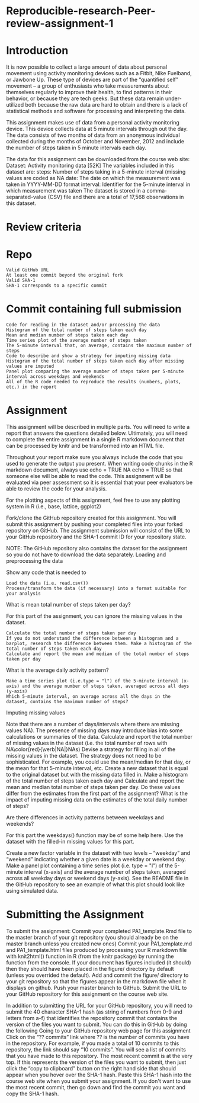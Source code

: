 # Reproducible-research-Peer-review-assignment-1

# Introduction
It is now possible to collect a large amount of data about personal movement using activity monitoring devices such as a Fitbit, Nike Fuelband, or Jawbone Up. These type of devices are part of the “quantified self” movement – a group of enthusiasts who take measurements about themselves regularly to improve their health, to find patterns in their behavior, or because they are tech geeks. But these data remain under-utilized both because the raw data are hard to obtain and there is a lack of statistical methods and software for processing and interpreting the data.

This assignment makes use of data from a personal activity monitoring device. This device collects data at 5 minute intervals through out the day. The data consists of two months of data from an anonymous individual collected during the months of October and November, 2012 and include the number of steps taken in 5 minute intervals each day.

The data for this assignment can be downloaded from the course web site:
Dataset: Activity monitoring data [52K]
The variables included in this dataset are:
     steps: Number of steps taking in a 5-minute interval (missing values are coded as NA
     date: The date on which the measurement was taken in YYYY-MM-DD format
     interval: Identifier for the 5-minute interval in which measurement was taken
The dataset is stored in a comma-separated-value (CSV) file and there are a total of 17,568 observations in this dataset.

# Review criteria

# Repo
    Valid GitHub URL 
    At least one commit beyond the original fork
    Valid SHA-1
    SHA-1 corresponds to a specific commit
# Commit containing full submission
    Code for reading in the dataset and/or processing the data
    Histogram of the total number of steps taken each day
    Mean and median number of steps taken each day
    Time series plot of the average number of steps taken
    The 5-minute interval that, on average, contains the maximum number of steps
    Code to describe and show a strategy for imputing missing data
    Histogram of the total number of steps taken each day after missing values are imputed
    Panel plot comparing the average number of steps taken per 5-minute interval across weekdays and weekends
    All of the R code needed to reproduce the results (numbers, plots, etc.) in the report

# Assignment

This assignment will be described in multiple parts. You will need to write a report that answers the questions detailed below. Ultimately, you will need to complete the entire assignment in a single R markdown document that can be processed by knitr and be transformed into an HTML file.

Throughout your report make sure you always include the code that you used to generate the output you present. When writing code chunks in the R markdown document, always use echo = TRUE NA echo = TRUE so that someone else will be able to read the code. This assignment will be evaluated via peer assessment so it is essential that your peer evaluators be able to review the code for your analysis.

For the plotting aspects of this assignment, feel free to use any plotting system in R (i.e., base, lattice, ggplot2)

Fork/clone the GitHub repository created for this assignment. You will submit this assignment by pushing your completed files into your forked repository on GitHub. The assignment submission will consist of the URL to your GitHub repository and the SHA-1 commit ID for your repository state.

NOTE: The GitHub repository also contains the dataset for the assignment so you do not have to download the data separately.
Loading and preprocessing the data

Show any code that is needed to

    Load the data (i.e. read.csv())
    Process/transform the data (if necessary) into a format suitable for your analysis

What is mean total number of steps taken per day?

For this part of the assignment, you can ignore the missing values in the dataset.

    Calculate the total number of steps taken per day
    If you do not understand the difference between a histogram and a barplot, research the difference between them. Make a histogram of the total number of steps taken each day
    Calculate and report the mean and median of the total number of steps taken per day

What is the average daily activity pattern?

    Make a time series plot (i.e.type = "l") of the 5-minute interval (x-axis) and the average number of steps taken, averaged across all days (y-axis)
    Which 5-minute interval, on average across all the days in the dataset, contains the maximum number of steps?

Imputing missing values

Note that there are a number of days/intervals where there are missing values NA). The presence of missing days may introduce bias into some calculations or summaries of the data.
Calculate and report the total number of missing values in the dataset (i.e. the total number of rows with NA\color{red}{\verb|NA|}NAs)
    Devise a strategy for filling in all of the missing values in the dataset. The strategy does not need to be sophisticated. For example, you could use the mean/median for that day, or the mean for that 5-minute interval, etc.
    Create a new dataset that is equal to the original dataset but with the missing data filled in.
    Make a histogram of the total number of steps taken each day and Calculate and report the mean and median total number of steps taken per day. Do these values differ from the estimates from the first part of the assignment? What is the impact of imputing missing data on the estimates of the total daily number of steps?

Are there differences in activity patterns between weekdays and weekends?

For this part the weekdays() function may be of some help here. Use the dataset with the filled-in missing values for this part.

 Create a new factor variable in the dataset with two levels – “weekday” and “weekend” indicating whether a given date is a weekday or weekend day.
    Make a panel plot containing a time series plot (i.e. type = "l") of the 5-minute interval (x-axis) and the average number of steps taken, averaged across all weekday days or weekend days (y-axis). See the README file in the GitHub repository to see an example of what this plot should look like using simulated data.

# Submitting the Assignment

To submit the assignment:
Commit your completed PA1_template.Rmd file to the master branch of your git repository (you should already be on the master branch unless you created new ones)
    Commit your PA1_template.md and PA1_template.html files produced by processing your R markdown file with knit2html() function in R (from the knitr package) by running the function from the console.
    If your document has figures included (it should) then they should have been placed in the figure/ directory by default (unless you overrided the default). Add and commit the figure/ directory to your git repository so that the figures appear in the markdown file when it displays on github.
    Push your master branch to GitHub.
    Submit the URL to your GitHub repository for this assignment on the course web site.

In addition to submitting the URL for your GitHub repository, you will need to submit the 40 character SHA-1 hash (as string of numbers from 0-9 and letters from a-f) that identifies the repository commit that contains the version of the files you want to submit. You can do this in GitHub by doing the following
    Going to your GitHub repository web page for this assignment
    Click on the “?? commits” link where ?? is the number of commits you have in the repository. For example, if you made a total of 10 commits to this repository, the link should say “10 commits”.
    You will see a list of commits that you have made to this repository. The most recent commit is at the very top. If this represents the version of the files you want to submit, then just click the “copy to clipboard” button on the right hand side that should appear when you hover over the SHA-1 hash. Paste this SHA-1 hash into the course web site when you submit your assignment. If you don't want to use the most recent commit, then go down and find the commit you want and copy the SHA-1 hash.
